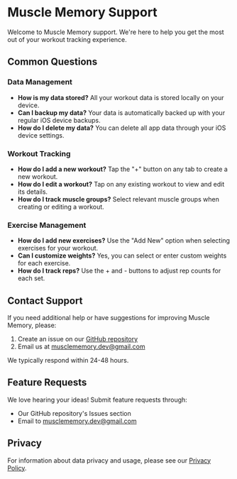 # Muscle Memory Support

Welcome to Muscle Memory support. We're here to help you get the most out of your workout tracking experience.

## Common Questions

### Data Management
- **How is my data stored?** All your workout data is stored locally on your device.
- **Can I backup my data?** Your data is automatically backed up with your regular iOS device backups.
- **How do I delete my data?** You can delete all app data through your iOS device settings.

### Workout Tracking
- **How do I add a new workout?** Tap the "+" button on any tab to create a new workout.
- **How do I edit a workout?** Tap on any existing workout to view and edit its details.
- **How do I track muscle groups?** Select relevant muscle groups when creating or editing a workout.

### Exercise Management
- **How do I add new exercises?** Use the "Add New" option when selecting exercises for your workout.
- **Can I customize weights?** Yes, you can select or enter custom weights for each exercise.
- **How do I track reps?** Use the + and - buttons to adjust rep counts for each set.

## Contact Support

If you need additional help or have suggestions for improving Muscle Memory, please:

1. Create an issue on our [GitHub repository](https://github.com/RecoveryTracker/muscle-memory-privacy/issues)
2. Email us at musclememory.dev@gmail.com

We typically respond within 24-48 hours.

## Feature Requests

We love hearing your ideas! Submit feature requests through:
- Our GitHub repository's Issues section
- Email to musclememory.dev@gmail.com

## Privacy

For information about data privacy and usage, please see our [Privacy Policy](https://recoverytracker.github.io/muscle-memory-privacy/).
